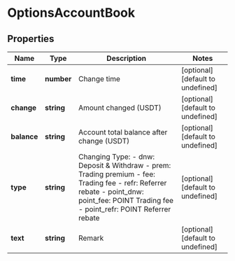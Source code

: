 # OptionsAccountBook

## Properties

Name | Type | Description | Notes
------------ | ------------- | ------------- | -------------
**time** | **number** | Change time | [optional] [default to undefined]
**change** | **string** | Amount changed (USDT) | [optional] [default to undefined]
**balance** | **string** | Account total balance after change (USDT) | [optional] [default to undefined]
**type** | **string** | Changing Type: - dnw: Deposit &amp; Withdraw - prem: Trading premium - fee: Trading fee - refr: Referrer rebate - point_dnw: point_fee: POINT Trading fee - point_refr: POINT Referrer rebate | [optional] [default to undefined]
**text** | **string** | Remark | [optional] [default to undefined]

